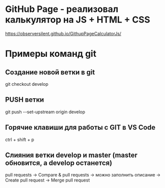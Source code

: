 # GitHub Page - реализовал калькулятор на JS + HTML + CSS
https://observersilent.github.io/GithupPageCalculatorJs/

# Примеры команд git
## Создание новой ветки в git
git checkout develop
## PUSH ветки
git push --set-upstream origin develop
## Горячие клавиши для работы с GIT в VS Code
ctrl + shift + p
## Слияния ветки develop и master (master обновится, а develop останется)
pull requests -> Compare & pull requests -> можно заполнить описание -> Create pull request -> Merge pull request
